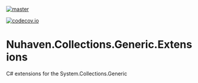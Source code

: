 [![master](https://api.travis-ci.org/nuhaven/Common.svg?branch=master)](https://travis-ci.org/nuhaven/Common)

[![codecov.io](http://codecov.io/github/nuhaven/Common/coverage.svg?branch=master)](http://codecov.io/github/nuhaven/Common?branch=master)

# Nuhaven.Collections.Generic.Extensions
C# extensions for the System.Collections.Generic
